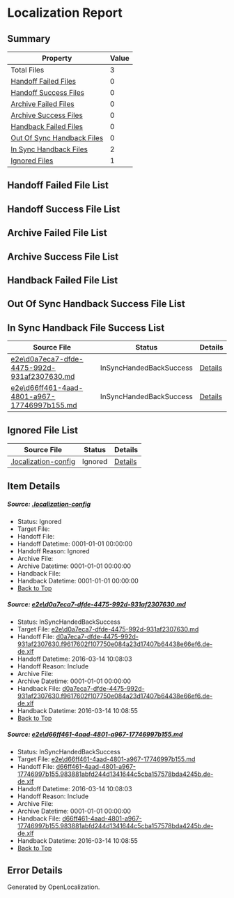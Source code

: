 # <a name='report-top'></a> Localization Report

## Summary
 Property | Value 
 -------- | ----- 
 Total Files | 3
[ Handoff Failed Files ](#handoff-failed-list)| 0
[ Handoff Success Files ](#handoff-success-list)| 0
[ Archive Failed Files ](#archive-failed-list)| 0
[ Archive Success Files ](#archive-success-list)| 0
[ Handback Failed Files ](#handback-failed-list)| 0
[ Out Of Sync Handback Files ](#outofsync-handback-success-list)| 0
[ In Sync Handback Files ](#insync-handback-success-list)| 2
[ Ignored Files ](#ignored-list)| 1

## <a name='handoff-failed-list'></a> Handoff Failed File List

## <a name='handoff-success-list'></a> Handoff Success File List

## <a name='archive-failed-list'></a> Archive Failed File List

## <a name='archive-success-list'></a> Archive Success File List

## <a name='handback-failed-list'></a> Handback Failed File List

## <a name='outofsync-handback-success-list'></a> Out Of Sync Handback Success File List

## <a name='insync-handback-success-list'></a> In Sync Handback File Success List
 Source File | Status | Details 
 ----------- | ------ | ------- 
 [e2e\d0a7eca7-dfde-4475-992d-931af2307630.md](https://github.com/OpenLocalizationTest/oltest/blob/11b67007781b899b7a0b77bd31412476426e39b2/e2e/d0a7eca7-dfde-4475-992d-931af2307630.md) | InSyncHandedBackSuccess | [Details](#cce3c007c6ad2998d12553cb783f1b22e26c1bce1)
 [e2e\d66ff461-4aad-4801-a967-17746997b155.md](https://github.com/OpenLocalizationTest/oltest/blob/11b67007781b899b7a0b77bd31412476426e39b2/e2e/d66ff461-4aad-4801-a967-17746997b155.md) | InSyncHandedBackSuccess | [Details](#db50c51b13afd945bba66151fa41f37d92f69e172)

## <a name='ignored-list'></a> Ignored File List
 Source File | Status | Details 
 ----------- | ------ | ------- 
 [.localization-config](https://github.com/OpenLocalizationTest/oltest/blob/11b67007781b899b7a0b77bd31412476426e39b2/.localization-config) | Ignored | [Details](#66aca4b1c2f43b14ec41e0e427345df94af1d5e10)

## Item Details
##### <a name='66aca4b1c2f43b14ec41e0e427345df94af1d5e10'></a> Source: [.localization-config](https://github.com/OpenLocalizationTest/oltest/blob/11b67007781b899b7a0b77bd31412476426e39b2/.localization-config)
* Status: Ignored
* Target File: 
* Handoff File: 
* Handoff Datetime: 0001-01-01 00:00:00
* Handoff Reason: Ignored
* Archive File: 
* Archive Datetime: 0001-01-01 00:00:00
* Handback File: 
* Handback Datetime: 0001-01-01 00:00:00
* [Back to Top](#report-top)

##### <a name='cce3c007c6ad2998d12553cb783f1b22e26c1bce1'></a> Source: [e2e\d0a7eca7-dfde-4475-992d-931af2307630.md](https://github.com/OpenLocalizationTest/oltest/blob/11b67007781b899b7a0b77bd31412476426e39b2/e2e/d0a7eca7-dfde-4475-992d-931af2307630.md)
* Status: InSyncHandedBackSuccess
* Target File: [e2e\d0a7eca7-dfde-4475-992d-931af2307630.md](https://github.com/OpenLocalizationTestOrg/oltest.de-de/blob/1ecfd48b7e02ce7256a9a1848cff31b11d0266cf/e2e/d0a7eca7-dfde-4475-992d-931af2307630.md)
* Handoff File: [d0a7eca7-dfde-4475-992d-931af2307630.f9617602f107750e084a23d17407b64438e66ef6.de-de.xlf](https://github.com/OpenLocalizationTestOrg/olhandoff/blob/52446ff59a4de9f6a47a5092e45794273d95765d/ol-handoff/OpenLocalizationTestOrg/oltest.de-de/yuwzho/high/d0a7eca7-dfde-4475-992d-931af2307630.f9617602f107750e084a23d17407b64438e66ef6.de-de.xlf)
* Handoff Datetime: 2016-03-14 10:08:03
* Handoff Reason: Include
* Archive File: 
* Archive Datetime: 0001-01-01 00:00:00
* Handback File: [d0a7eca7-dfde-4475-992d-931af2307630.f9617602f107750e084a23d17407b64438e66ef6.de-de.xlf](https://github.com/OpenLocalizationTestOrg/olhandback/blob/b2ae632904ed3a19174d7616f8de4811d2d48452/ol-handback/OpenLocalizationTestOrg/oltest.de-de/yuwzho/high/d0a7eca7-dfde-4475-992d-931af2307630.f9617602f107750e084a23d17407b64438e66ef6.de-de.xlf)
* Handback Datetime: 2016-03-14 10:08:55
* [Back to Top](#report-top)

##### <a name='db50c51b13afd945bba66151fa41f37d92f69e172'></a> Source: [e2e\d66ff461-4aad-4801-a967-17746997b155.md](https://github.com/OpenLocalizationTest/oltest/blob/11b67007781b899b7a0b77bd31412476426e39b2/e2e/d66ff461-4aad-4801-a967-17746997b155.md)
* Status: InSyncHandedBackSuccess
* Target File: [e2e\d66ff461-4aad-4801-a967-17746997b155.md](https://github.com/OpenLocalizationTestOrg/oltest.de-de/blob/1ecfd48b7e02ce7256a9a1848cff31b11d0266cf/e2e/d66ff461-4aad-4801-a967-17746997b155.md)
* Handoff File: [d66ff461-4aad-4801-a967-17746997b155.983881abfd244d1341644c5cba157578bda4245b.de-de.xlf](https://github.com/OpenLocalizationTestOrg/olhandoff/blob/52446ff59a4de9f6a47a5092e45794273d95765d/ol-handoff/OpenLocalizationTestOrg/oltest.de-de/yuwzho/high/d66ff461-4aad-4801-a967-17746997b155.983881abfd244d1341644c5cba157578bda4245b.de-de.xlf)
* Handoff Datetime: 2016-03-14 10:08:03
* Handoff Reason: Include
* Archive File: 
* Archive Datetime: 0001-01-01 00:00:00
* Handback File: [d66ff461-4aad-4801-a967-17746997b155.983881abfd244d1341644c5cba157578bda4245b.de-de.xlf](https://github.com/OpenLocalizationTestOrg/olhandback/blob/b2ae632904ed3a19174d7616f8de4811d2d48452/ol-handback/OpenLocalizationTestOrg/oltest.de-de/yuwzho/high/d66ff461-4aad-4801-a967-17746997b155.983881abfd244d1341644c5cba157578bda4245b.de-de.xlf)
* Handback Datetime: 2016-03-14 10:08:55
* [Back to Top](#report-top)


## Error Details

Generated by OpenLocalization.
